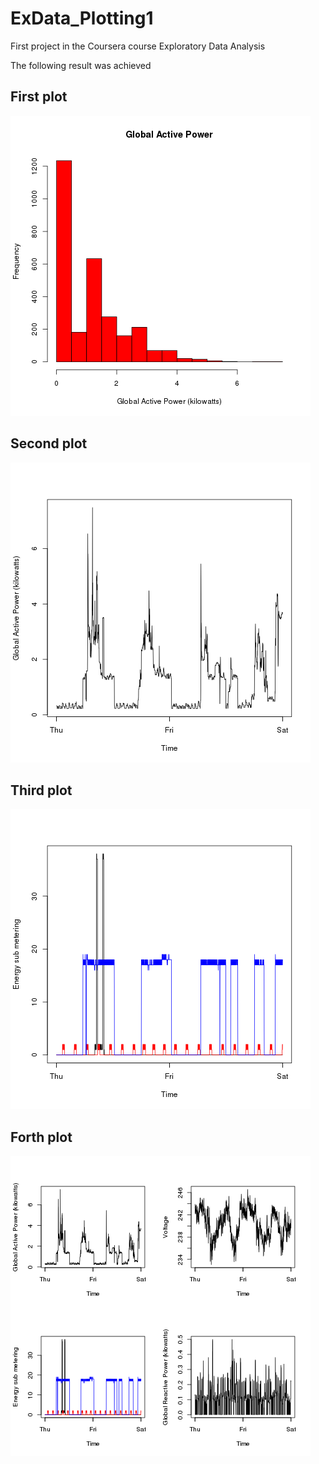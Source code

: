 # ExData_Plotting1
First project in the Coursera course Exploratory Data Analysis

The following result was achieved

## First plot
![First plot](plot1.png)

## Second plot
![Second plot](plot2.png)

## Third plot
![Third plot](plot3.png)

## Forth plot
![Forth plot](plot4.png)


